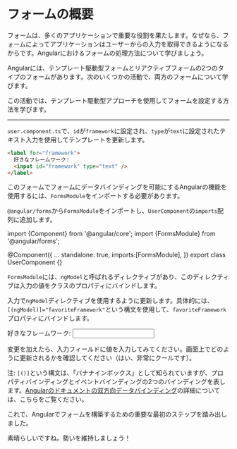 # フォームの概要

フォームは、多くのアプリケーションで重要な役割を果たします。なぜなら、フォームによってアプリケーションはユーザーからの入力を取得できるようになるからです。Angularにおけるフォームの処理方法について学びましょう。

Angularには、テンプレート駆動型フォームとリアクティブフォームの2つのタイプのフォームがあります。次のいくつかの活動で、両方のフォームについて学びます。

この活動では、テンプレート駆動型アプローチを使用してフォームを設定する方法を学びます。

<hr>

<docs-workflow>

<docs-step title="入力フィールドの作成">

`user.component.ts`で、`id`が`framework`に設定され、`type`が`text`に設定されたテキスト入力を使用してテンプレートを更新します。

```html
<label for="framework">
  好きなフレームワーク:
  <input id="framework" type="text" />
</label>
```

</docs-step>

<docs-step title="`FormsModule`のインポート">

このフォームでフォームにデータバインディングを可能にするAngularの機能を使用するには、`FormsModule`をインポートする必要があります。

`@angular/forms`から`FormsModule`をインポートし、`UserComponent`の`imports`配列に追加します。

<docs-code language="ts" highlight="[2, 7]">
import {Component} from '@angular/core';
import {FormsModule} from '@angular/forms';

@Component({
  ...
  standalone: true,
  imports:[FormsModule],
})
export class UserComponent {}
</docs-code>

</docs-step>

<docs-step title="入力の値へのバインディングの追加">

`FormsModule`には、`ngModel`と呼ばれるディレクティブがあり、このディレクティブは入力の値をクラスのプロパティにバインドします。

入力で`ngModel`ディレクティブを使用するように更新します。具体的には、`[(ngModel)]="favoriteFramework"`という構文を使用して、`favoriteFramework`プロパティにバインドします。

<docs-code language="html" highlight="[3]">
<label for="framework">
  好きなフレームワーク:
  <input id="framework" type="text" [(ngModel)]="favoriteFramework" />
</label>
</docs-code>

変更を加えたら、入力フィールドに値を入力してみてください。画面上でどのように更新されるかを確認してください（はい、非常にクールです）。

注: `[()]`という構文は、「バナナインボックス」として知られていますが、プロパティバインディングとイベントバインディングの2つのバインディングを表します。[Angularのドキュメントの双方向データバインディング](guide/templates/two-way-binding)の詳細については、こちらをご覧ください。

</docs-step>

</docs-workflow>

これで、Angularでフォームを構築するための重要な最初のステップを踏み出しました。

素晴らしいですね。勢いを維持しましょう！
